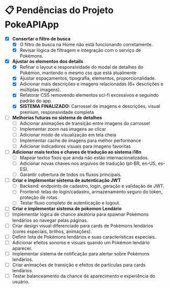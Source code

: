 # 📋 Pendências do Projeto PokeAPIApp

- [x] **Consertar o filtro de busca**
  - [x] O filtro de busca na Home não está funcionando corretamente.
  - [x] Revisar lógica de filtragem e integração com o serviço de Pokémons.

- [x] **Ajustar os elementos dos details**
  - [x] Refinar o layout e responsividade do modal de detalhes do Pokémon, mantendo o mesmo css que está atualmente
  - [x] Ajustar espaçamentos, tipografia, elementos, proporcionalidade.
  - [x] Adicionar mais descrições e imagens relacionadas (6+ descrições e múltiplas imagens).
  - [x] Refatorar CSS removendo elementos sci-fi excessivos e seguindo padrão do app.
  - [x] **SISTEMA FINALIZADO:** Carrossel de imagens e descrições, visual premium, responsividade completa

- [ ] **Melhorias futuras no sistema de detalhes**
  - [ ] Adicionar animações de transição entre imagens do carrossel
  - [ ] Implementar zoom nas imagens ao clicar
  - [ ] Adicionar modo de visualização em tela cheia
  - [ ] Implementar cache de imagens para melhor performance
  - [ ] Adicionar indicadores visuais para imagens favoritas

- [ ] **Adicionar mais textos e chaves de tradução ao sistema i18n**
  - [ ] Mapear textos fixos que ainda não estão internacionalizados.
  - [ ] Adicionar novas chaves nos arquivos de tradução (pt-BR, en-US, es-ES).
  - [ ] Garantir cobertura de todos os fluxos principais.

- [ ] **Criar e implementar sistema de autenticação JWT**
  - [ ] Backend: endpoints de cadastro, login, geração e validação de JWT.
  - [ ] Frontend: telas de login/cadastro, armazenamento seguro do token, proteção de rotas.
  - [ ] Testar fluxo completo de autenticação e logout. 

- [ ] **Criar e implementar sistema de pokemon Lendário**
 - [ ] Implementar lógica de chance aleatória para spawnar Pokémons lendários ao navegar pelas páginas.
 - [ ] Criar design visual diferenciado para cards de Pokémons lendários (cores especiais, brilhos, animações).
 - [ ] Definir lista de Pokémons lendários e suas características especiais.
 - [ ] Adicionar efeitos sonoros e visuais quando um Pokémon lendário aparecer.
 - [ ] Implementar sistema de notificação para alertar sobre Pokémons lendários.
 - [ ] Criar animações de transição e efeitos de partículas para cards lendários.
 - [ ] Testar balanceamento da chance de aparecimento e experiência do usuário.